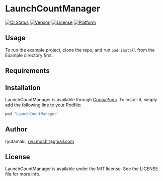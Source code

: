 # LaunchCountManager

[![CI Status](http://img.shields.io/travis/ryutamaki/LaunchCountManager-Swift.svg?style=flat)](https://travis-ci.org/ryutamaki/LaunchCountManager-Swift)
[![Version](https://img.shields.io/cocoapods/v/LaunchCountManager-Swift.svg?style=flat)](http://cocoapods.org/pods/LaunchCountManager-Swift)
[![License](https://img.shields.io/cocoapods/l/LaunchCountManager-Swift.svg?style=flat)](http://cocoapods.org/pods/LaunchCountManager-Swift)
[![Platform](https://img.shields.io/cocoapods/p/LaunchCountManager-Swift.svg?style=flat)](http://cocoapods.org/pods/LaunchCountManager-Swift)

## Usage

To run the example project, clone the repo, and run `pod install` from the Example directory first.

## Requirements

## Installation

LaunchCountManager is available through [CocoaPods](http://cocoapods.org). To install
it, simply add the following line to your Podfile:

```ruby
pod "LaunchCountManager"
```

## Author

ryutamaki, ryu.mochi@gmail.com

## License

LaunchCountManager is available under the MIT license. See the LICENSE file for more info.
